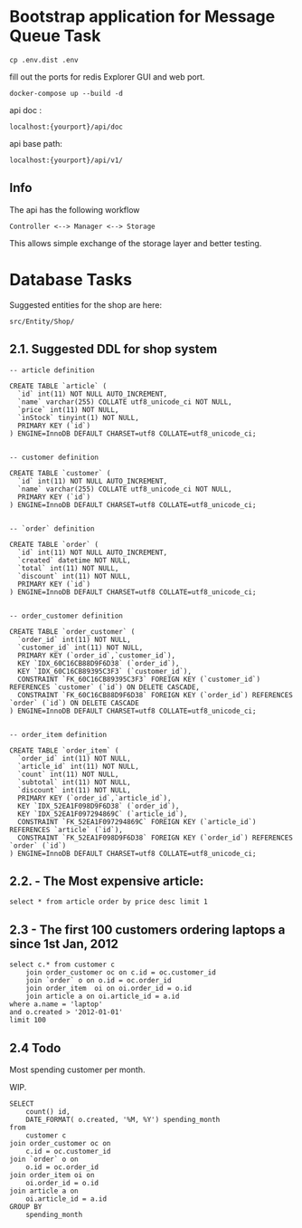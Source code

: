 # Bootstrap application for Message Queue Task

    cp .env.dist .env 

fill out the ports for redis Explorer GUI and web port.

    docker-compose up --build -d
    
api doc : 
    
    localhost:{yourport}/api/doc
    
api base path:

    localhost:{yourport}/api/v1/


## Info

The api has the following workflow

    Controller <--> Manager <--> Storage

This allows simple exchange of the storage layer and better testing. 


# Database Tasks 

Suggested entities for the shop are here:

    src/Entity/Shop/

## 2.1. Suggested DDL for shop system 

    -- article definition
    
    CREATE TABLE `article` (
      `id` int(11) NOT NULL AUTO_INCREMENT,
      `name` varchar(255) COLLATE utf8_unicode_ci NOT NULL,
      `price` int(11) NOT NULL,
      `inStock` tinyint(1) NOT NULL,
      PRIMARY KEY (`id`)
    ) ENGINE=InnoDB DEFAULT CHARSET=utf8 COLLATE=utf8_unicode_ci;
    
    
    -- customer definition
    
    CREATE TABLE `customer` (
      `id` int(11) NOT NULL AUTO_INCREMENT,
      `name` varchar(255) COLLATE utf8_unicode_ci NOT NULL,
      PRIMARY KEY (`id`)
    ) ENGINE=InnoDB DEFAULT CHARSET=utf8 COLLATE=utf8_unicode_ci;
    
    
    -- `order` definition
    
    CREATE TABLE `order` (
      `id` int(11) NOT NULL AUTO_INCREMENT,
      `created` datetime NOT NULL,
      `total` int(11) NOT NULL,
      `discount` int(11) NOT NULL,
      PRIMARY KEY (`id`)
    ) ENGINE=InnoDB DEFAULT CHARSET=utf8 COLLATE=utf8_unicode_ci;
    
    
    -- order_customer definition
    
    CREATE TABLE `order_customer` (
      `order_id` int(11) NOT NULL,
      `customer_id` int(11) NOT NULL,
      PRIMARY KEY (`order_id`,`customer_id`),
      KEY `IDX_60C16CB88D9F6D38` (`order_id`),
      KEY `IDX_60C16CB89395C3F3` (`customer_id`),
      CONSTRAINT `FK_60C16CB89395C3F3` FOREIGN KEY (`customer_id`) REFERENCES `customer` (`id`) ON DELETE CASCADE,
      CONSTRAINT `FK_60C16CB88D9F6D38` FOREIGN KEY (`order_id`) REFERENCES `order` (`id`) ON DELETE CASCADE
    ) ENGINE=InnoDB DEFAULT CHARSET=utf8 COLLATE=utf8_unicode_ci;
    
    
    -- order_item definition
    
    CREATE TABLE `order_item` (
      `order_id` int(11) NOT NULL,
      `article_id` int(11) NOT NULL,
      `count` int(11) NOT NULL,
      `subtotal` int(11) NOT NULL,
      `discount` int(11) NOT NULL,
      PRIMARY KEY (`order_id`,`article_id`),
      KEY `IDX_52EA1F098D9F6D38` (`order_id`),
      KEY `IDX_52EA1F097294869C` (`article_id`),
      CONSTRAINT `FK_52EA1F097294869C` FOREIGN KEY (`article_id`) REFERENCES `article` (`id`),
      CONSTRAINT `FK_52EA1F098D9F6D38` FOREIGN KEY (`order_id`) REFERENCES `order` (`id`)
    ) ENGINE=InnoDB DEFAULT CHARSET=utf8 COLLATE=utf8_unicode_ci;
    
## 2.2. - The Most expensive article:
    
    select * from article order by price desc limit 1
    
## 2.3 - The first 100 customers ordering laptops a since 1st Jan, 2012

    select c.* from customer c 
    	join order_customer oc on c.id = oc.customer_id 
    	join `order` o on o.id = oc.order_id 
    	join order_item  oi on oi.order_id = o.id
    	join article a on oi.article_id = a.id
    where a.name = 'laptop' 
    and o.created > '2012-01-01'
    limit 100 
    
## 2.4 Todo

Most spending customer per month.

WIP.

    SELECT
    	count() id,
    	DATE_FORMAT( o.created, '%M, %Y') spending_month
    from
    	customer c
    join order_customer oc on
    	c.id = oc.customer_id
    join `order` o on
    	o.id = oc.order_id
    join order_item oi on
    	oi.order_id = o.id
    join article a on
    	oi.article_id = a.id
    GROUP BY
    	spending_month
    
    